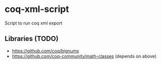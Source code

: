 # coq-xml-script
Script to run coq xml export

## Libraries (TODO)

- https://github.com/coq/bignums
- https://github.com/coq-community/math-classes (depends on above)